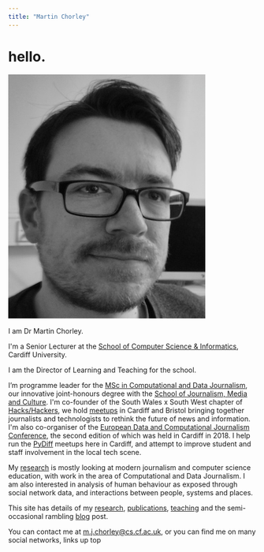 ```yaml
---
title: "Martin Chorley"
---
```



<h1>hello.</h1>

<img src="img/Headshot_2013_-cropped_small.jpeg" class="headshot" alt="Headshot">

<p>I am Dr Martin Chorley.</p>

<p>I'm a Senior Lecturer at the <a href="http://www.cardiff.ac.uk/computer-science/">School of Computer Science &amp; Informatics</a>, Cardiff University. <p>I am the Director of Learning and Teaching for the school.</p>
</p>

<p>I’m programme leader for the <a href="http://www.cardiff.ac.uk/study/postgraduate/taught/courses/course/computational-and-data-journalism-msc">MSc in Computational and Data Journalism</a>, our innovative joint-honours degree with the <a href="http://www.cardiff.ac.uk/journalism-media-and-culture">School of Journalism, Media and Culture</a>. I'm co-founder of the <a href="https://twitter.com/hh_swxsw"></a>South Wales x South West</a> chapter of <a href="https://hackshackers.com/">Hacks/Hackers</a>, we hold <a href="https://www.meetup.com/Hacks-Hackers-South-Wales-x-South-West/">meetups</a> in Cardiff and Bristol bringing together journalists and technologists to rethink the future of news and information. I'm also co-organiser of the <a href="http://datajconf.com/">European Data and Computational Journalism Conference</a>, the second edition of which was held in Cardiff in 2018. I help run the <a href="http://www.pydiff.wales/">PyDiff</a> meetups here in Cardiff, and attempt to improve student and staff involvement in the local tech scene.</p>

<p>My <a href="research/">research</a> is mostly looking at modern journalism and computer science education, with work in the area of Computational and Data Journalism. I am also interested in analysis of human behaviour as exposed through social network data, and interactions between people, systems and places.</p>

<p>This site has details of my <a href="research/">research</a>, <a href="publications/">publications</a>, <a href="teaching/">teaching</a> and the semi-occasional rambling <a href="blog/">blog</a> post.</p>

<p>You can contact me at <a href="mailto:m.j.chorley@cs.cardiff.ac.uk">m.j.chorley@cs.cf.ac.uk</a>, or you can find me on many social networks, links up top</p>